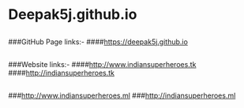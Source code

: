 # Deepak5j.github.io

##

###GitHub Page links:-
####https://deepak5j.github.io

##

###Website links:-
####http://www.indiansuperheroes.tk
####http://indiansuperheroes.tk

##

###http://www.indiansuperheroes.ml
###http://indiansuperheroes.ml
